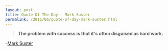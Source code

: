 ```yaml
---
layout: post
title: Quote Of The Day - Mark Suster
permalink: /2011/06/quote-of-day-mark-suster.html
---
```

> **The problem with success is that it's often disguised as hard work.**

-[Mark Suster][6]

   [6]: http://www.bothsidesofthetable.com/2011/05/31/the-harder-i-work-the-luckier-i-get/